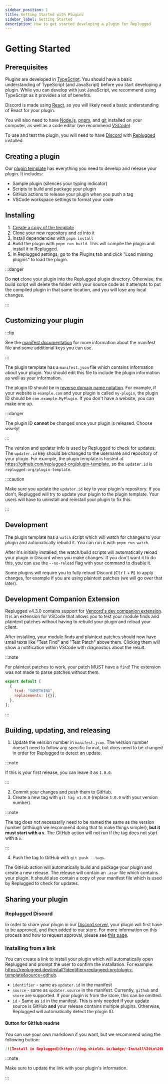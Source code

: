 ```yaml
---
sidebar_position: 1
title: Getting Started with Plugins
sidebar_label: Getting Started
description: How to get started developing a plugin for Replugged
---
```


# Getting Started

## Prerequisites

Plugins are developed in [TypeScript](https://www.typescriptlang.org/). You should have a basic
understanding of TypeScript (and JavaScript) before you start developing a plugin. While you can
develop with just JavaScript, we recommend using TypeScript as it provides a lot of benefits.

Discord is made using [React](https://react.dev/), so you will likely need a basic understanding of
React for your plugin.

You will also need to have [Node.js](https://nodejs.org/), [pnpm](https://pnpm.io/), and
[git](https://git-scm.com/) installed on your computer, as well as a code editor (we recommend
[VSCode](https://code.visualstudio.com/)).

To use and test the plugin, you will need to have [Discord](https://discord.com/download) with
[Replugged](https://replugged.dev/download) installed.

## Creating a plugin

Our [plugin template](https://github.com/replugged-org/plugin-template) has everything you need to
develop and release your plugin. It includes:

- Sample plugin (silences your typing indicator)
- Scripts to build and package your plugin
- GitHub actions to release your plugin when you push a tag
- VSCode workspace settings to format your code

## Installing

1. [Create a copy of the template](https://github.com/replugged-org/plugin-template/generate)
2. Clone your new repository and `cd` into it
3. Install dependencies with `pnpm install`
4. Build the plugin with `pnpm run build`. This will compile the plugin and install it in Replugged.
5. In Replugged settings, go to the Plugins tab and click "Load missing plugins" to load the plugin.

:::danger

Do **not** clone your plugin into the Replugged plugin directory. Otherwise, the build script will
delete the folder with your source code as it attempts to put the compiled plugin in that same
location, and you will lose any local changes.

:::

## Customizing your plugin

:::tip

See the [manifest documentation](/docs/manifest) for more information about the manifest file and
some additional keys you can use.

:::

The plugin template has a `manifest.json` file which contains information about your plugin. You
should edit this file to include the plugin information as well as your information.

The plugin ID should be in
[reverse domain name notation](https://en.wikipedia.org/wiki/Reverse_domain_name_notation). For
example, if your website is `example.com` and your plugin is called `my-plugin`, the plugin ID
should be `com.example.MyPlugin`. If you don't have a website, you can make one up.

:::danger

The plugin ID **cannot** be changed once your plugin is released. Choose wisely!

:::

The version and updater info is used by Replugged to check for updates. The `updater.id` key should
be changed to the username and repository of your plugin. For example, the plugin template is hosted
at https://github.com/replugged-org/plugin-template, so the `updater.id` is
`replugged-org/plugin-template`.

:::caution

Make sure you update the `updater.id` key to your plugin's repository. If you don't, Replugged will
try to update your plugin to the plugin template. Your users will have to uninstall and reinstall
your plugin to fix this.

:::

## Development

The plugin template has a `watch` script which will watch for changes to your plugin and
automatically rebuild it. You can run it with `pnpm run watch`.

After it's initially installed, the watch/build scripts will automatically reload your plugin in
Discord when you make changes. If you don't want it to do this, you can use the `--no-reload` flag
with your command to disable it.

Some plugins will require you to fully reload Discord (<kbd>Ctrl</kbd> + <kbd>R</kbd>) to apply
changes, for example if you are using plaintext patches (we will go over that later).

## Development Companion Extension

Replugged v4.3.0 contains support for
[Vencord's dev companion extension](https://marketplace.visualstudio.com/items?itemName=Vendicated.vencord-companion).
It is an extension for VSCode that allows you to test your module finds and plaintext patches
without having to rebuild your plugin and reload your client.

After installing, your module finds and plaintext patches should now have small texts like "Test
Find" and "Test Patch" above them. Clicking them will show a notification within VSCode with
diagnostics about the result.

:::note

For plaintext patches to work, your patch MUST have a `find`! The extension was not made to parse
patches without them.

```js
export default [
  {
    find: "SOMETHING",
    replacements: [{}],
  },
];
```

:::

## Building, updating, and releasing

1. Update the version number in `manifest.json`. The version number doesn't need to follow any
   specific format, but does need to be changed in order for Replugged to detect an update.

:::note

If this is your first release, you can leave it as `1.0.0`.

:::

2. Commit your changes and push them to GitHub.
3. Create a new tag with `git tag v1.0.0` (replace `1.0.0` with your version number).

:::note

The tag does not necessarily need to be named the same as the version number (although we recommend
doing that to make things simpler), **but it must start with a `v`**. The GitHub action will not run
if the tag does not start with a `v`.

:::

4. Push the tag to GitHub with `git push --tags`.

The GitHub action will automatically build and package your plugin and create a new release. The
release will contain an `.asar` file which contains your plugin. It should also contain a copy of
your manifest file which is used by Replugged to check for updates.

## Sharing your plugin

### Replugged Discord

In order to share your plugin in our [Discord server](https://discord.gg/replugged), your plugin
will first have to be approved, and then added to our store. For more information on this process
and how to request approval, please see [this page](/docs/store).

### Installing from a link

You can create a link to install your plugin which will automatically open Replugged and prompt the
user to confirm the installation. For example:
<https://replugged.dev/install?identifier=replugged-org/plugin-template&source=github>.

- `identifier` - same as `updater.id` in the manifest
- `source` - same as `updater.source` in the manifest. Currently, `github` and `store` are
  supported. If your plugin is from the store, this can be omitted.
- `id` - Same as `id` in the manifest. This is only needed if your update source is GitHub **and**
  your release contains multiple plugins. Otherwise, Replugged will automatically detect the plugin
  ID.

#### Button for GitHub readme

You can use your own markdown if you want, but we recommend using the following button:

```md
[![Install in Replugged](https://img.shields.io/badge/-Install%20in%20Replugged-blue?style=for-the-badge&logo=none)](https://replugged.dev/install?identifier=YOUR_ADDON_INFO_HERE&source=github)
```

:::note

Make sure to update the link with your plugin's information.

:::
